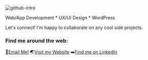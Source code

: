 ![github-intro](./assets/extine.gif)

Web/App Development * UX/UI Design * WordPress

Let's connect! I'm happy to collaborate on any cool side projects.

### Find me around the web:
📩[Email Me!](mailto:mcroque89@gmail.com)
🌏[Visit my Website](https://xtineroq.github.io/)
➡️[Find me on LinkedIn](https://www.linkedin.com/in/mcroque/)
